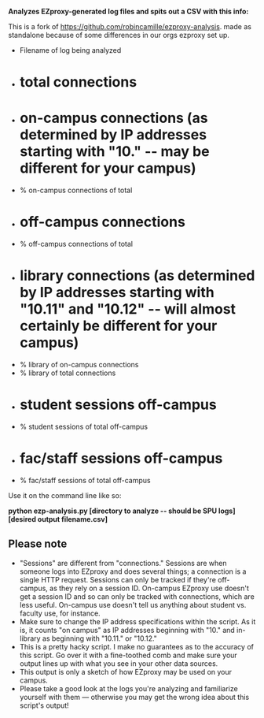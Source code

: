 **Analyzes EZproxy-generated log files and spits out a CSV with this info:**

This is a fork of https://github.com/robincamille/ezproxy-analysis. made as standalone because of some differences in our orgs ezproxy set up.

* Filename of log being analyzed
* # total connections
* # on-campus connections (as determined by IP addresses starting with "10." -- may be different for your campus)
* % on-campus connections of total
* # off-campus connections
* % off-campus connections of total
* # library connections (as determined by IP addresses starting with "10.11" and "10.12" -- will almost certainly be different for your campus)
* % library of on-campus connections
* % library of total connections
* # student sessions off-campus
* % student sessions of total off-campus
* # fac/staff sessions off-campus
* % fac/staff sessions of total off-campus

Use it on the command line like so: 

**python ezp-analysis.py [directory to analyze -- should be SPU logs] [desired output filename.csv]**


## Please note

* "Sessions" are different from "connections." Sessions are when someone logs into EZproxy and does several things; a connection is a single HTTP request. Sessions can only be tracked if they're off-campus, as they rely on a session ID. On-campus EZproxy use doesn't get a session ID and so can only be tracked with connections, which are less useful. On-campus use doesn't tell us anything about student vs. faculty use, for instance.
* Make sure to change the IP address specifications within the script. As it is, it counts "on campus" as IP addresses beginning with "10." and in-library as beginning with "10.11." or "10.12."
* This is a pretty hacky script. I make no guarantees as to the accuracy of this script. Go over it with a fine-toothed comb and make sure your output lines up with what you see in your other data sources.
* This output is only a sketch of how EZproxy may be used on your campus.
* Please take a good look at the logs you're analyzing and familiarize yourself with them — otherwise you may get the wrong idea about this script's output!
